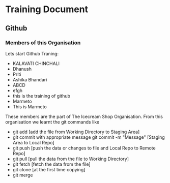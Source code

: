 # Training Document

## Github

### Members of this Organisation
Lets start Github Traning:
- KALAVATI CHINCHALI
- Dhanush
- Priti
- Ashika Bhandari
- ABCD
- efgh
- this is the training of github
- Marmeto
- This is Marmeto

These members are the part of The Icecream Shop Organisation. From this organisation we learnt the git commands like 
- git add [add the file from Working Directory to Staging Area]
- git commit with appropriate message 
   git commit -m "Message"         [Staging Area to Local Repo]
- git push [push the data or changes to file and Local Repo to Remote Repo]
- git pull [pull the data from the file to Working Directory]
- git fetch [fetch the data from the file]
- git clone [at the first time copying] 
- git merge
